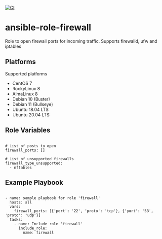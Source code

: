 [![CI](https://github.com/de-it-krachten/ansible-role-firewall/workflows/CI/badge.svg?event=push)](https://github.com/de-it-krachten/ansible-role-firewall/actions?query=workflow%3ACI)


# ansible-role-firewall

Role to open firewall ports for incoming traffic.
Supports firewalld, ufw and iptables


Platforms
--------------

Supported platforms

- CentOS 7
- RockyLinux 8
- AlmaLinux 8
- Debian 10 (Buster)
- Debian 11 (Bullseye)
- Ubuntu 18.04 LTS
- Ubuntu 20.04 LTS



Role Variables
--------------
<pre><code>
# List of posts to open
firewall_ports: []

# List of unsupported firewalls
firewall_type_unsupported:
  - nftables
</pre></code>


Example Playbook
----------------

<pre><code>
- name: sample playbook for role 'firewall'
  hosts: all
  vars:
    firewall_ports: [{'port': '22', 'proto': 'tcp'}, {'port': '53', 'proto': 'udp'}]
  tasks:
    - name: Include role 'firewall'
      include_role:
        name: firewall
</pre></code>
